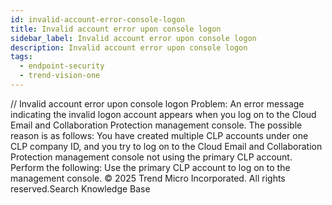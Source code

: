 ```yaml
---
id: invalid-account-error-console-logon
title: Invalid account error upon console logon
sidebar_label: Invalid account error upon console logon
description: Invalid account error upon console logon
tags:
  - endpoint-security
  - trend-vision-one
---
```


/*<![CDATA[*/ $('#title').html($('meta[name=map-description]').attr('content')); /*]]>*/ Invalid account error upon console logon Problem: An error message indicating the invalid logon account appears when you log on to the Cloud Email and Collaboration Protection management console. The possible reason is as follows: You have created multiple CLP accounts under one CLP company ID, and you try to log on to the Cloud Email and Collaboration Protection management console not using the primary CLP account. Perform the following: Use the primary CLP account to log on to the management console. © 2025 Trend Micro Incorporated. All rights reserved.Search Knowledge Base